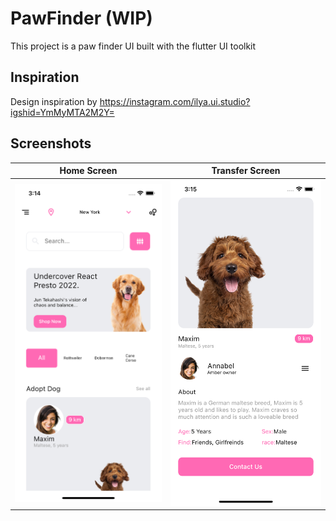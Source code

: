 # PawFinder (WIP)

This project is a paw finder UI built with the flutter UI toolkit

## Inspiration

Design inspiration by https://instagram.com/ilya.ui.studio?igshid=YmMyMTA2M2Y=

## Screenshots

| Home Screen | Transfer Screen | 
|    :---:     |     :---:      |  
| <img src="images/home.png" width="500">   | <img src="images/category.png" width="500">   |

